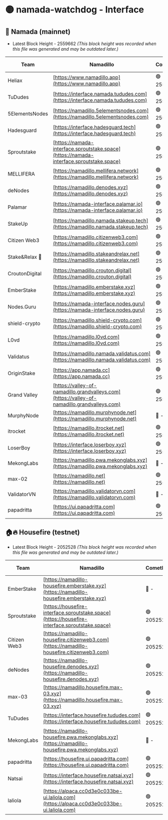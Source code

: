 # 🟡 namada-watchdog - Interface

## 🚀 Namada (mainnet)
- Latest Block Height - 2559662 *(This block height was recorded when this file was generated and may be outdated later.)*

| Team | Namadillo | CometBFT | Indexer | MASP Indexer |
|-|-|-|-|-|
| Heliax | [https://www.namadillo.app](https://www.namadillo.app) | 🟢 2559641 | 🟢 2559641 | 🟢 2559641 |
| TuDudes | [https://interface.namada.tududes.com](https://interface.namada.tududes.com) | 🟢 2559641 | 🟢 2559641 | 🟢 2559641 |
| 5ElementsNodes | [https://namadillo.5elementsnodes.com](https://namadillo.5elementsnodes.com) | 🟢 2559641 | 🟢 2559641 | 🟢 2559641 |
| Hadesguard | [https://interface.hadesguard.tech](https://interface.hadesguard.tech) | 🟢 2559642 | 🟢 2559642 | 🟢 2559642 |
| Sproutstake | [https://namada-interface.sproutstake.space](https://namada-interface.sproutstake.space) | 🟢 2559642 | 🔴 2513702 | 🔴 - |
| MELLIFERA | [https://namadillo.mellifera.network](https://namadillo.mellifera.network) | 🟢 2559646 | 🟢 2559645 | 🟢 2559646 |
| deNodes | [https://namadillo.denodes.xyz](https://namadillo.denodes.xyz) | 🟢 2559647 | 🟢 2559647 | 🟢 2559647 |
| Palamar | [https://namada-interface.palamar.io](https://namada-interface.palamar.io) | 🟢 2559647 | 🟢 2559647 | 🟢 2559648 |
| StakeUp | [https://namadillo.namada.stakeup.tech](https://namadillo.namada.stakeup.tech) | 🟢 2559648 | 🟢 2559648 | 🟢 2559648 |
| Citizen Web3 | [https://namadillo.citizenweb3.com](https://namadillo.citizenweb3.com) | 🟢 2559649 | 🟢 2559648 | 🟢 2559649 |
| Stake&Relax 🦥 | [https://namadillo.stakeandrelax.net](https://namadillo.stakeandrelax.net) | 🟢 2559649 | 🟢 2559649 | 🟢 2559649 |
| CroutonDigital | [https://namadillo.crouton.digital](https://namadillo.crouton.digital) | 🟢 2559650 | 🟢 2559650 | 🟢 2559650 |
| EmberStake | [https://namadillo.emberstake.xyz](https://namadillo.emberstake.xyz) | 🟢 2559650 | 🟢 2559650 | 🟢 2559650 |
| Nodes.Guru | [https://namada-interface.nodes.guru](https://namada-interface.nodes.guru) | 🟢 2559651 | 🟢 2559651 | 🟢 2559651 |
| shield-crypto | [https://namadillo.shield-crypto.com](https://namadillo.shield-crypto.com) | 🟢 2559651 | 🟢 2559651 | 🟢 2559651 |
| L0vd | [https://namadillo.l0vd.com](https://namadillo.l0vd.com) | 🟢 2559652 | 🟢 2559652 | 🟢 2559652 |
| Validatus | [https://namadillo.namada.validatus.com](https://namadillo.namada.validatus.com) | 🟢 2559653 | 🟢 2559653 | 🟢 2559653 |
| OriginStake | [https://app.namada.cc](https://app.namada.cc) | 🟢 2559654 | 🟢 2559654 | 🟢 2559653 |
| Grand Valley | [https://valley-of-namadillo.grandvalleys.com](https://valley-of-namadillo.grandvalleys.com) | 🟢 2559654 | 🟢 2559654 | 🟢 2559654 |
| MurphyNode | [https://namadillo.murphynode.net](https://namadillo.murphynode.net) | 🔴 - | 🔴 - | 🔴 - |
| itrocket | [https://namadillo.itrocket.net](https://namadillo.itrocket.net) | 🟢 2559657 | 🟢 2559657 | 🟢 2559657 |
| LoserBoy | [https://interface.loserboy.xyz](https://interface.loserboy.xyz) | 🟢 2559657 | 🟢 2559657 | 🟢 2559657 |
| MekongLabs | [https://namadillo.pwa.mekonglabs.xyz](https://namadillo.pwa.mekonglabs.xyz) | 🔴 - | 🔴 - | 🔴 - |
| max-02 | [https://namadillo.net](https://namadillo.net) | 🟢 2559660 | 🟢 2559660 | 🟢 2559660 |
| ValidatorVN | [https://namadillo.validatorvn.com](https://namadillo.validatorvn.com) | 🔴 - | 🔴 - | 🔴 - |
| papadritta | [https://ui.papadritta.com](https://ui.papadritta.com) | 🟢 2559662 | 🟢 2559662 | 🟢 2559662 |

## 🏠🔥 Housefire (testnet)
- Latest Block Height - 2052528 *(This block height was recorded when this file was generated and may be outdated later.)*

| Team | Namadillo | CometBFT | Indexer | MASP Indexer |
|-|-|-|-|-|
| EmberStake | [https://namadillo-housefire.emberstake.xyz](https://namadillo-housefire.emberstake.xyz) | 🔴 - | 🔴 2008636 | 🔴 - |
| Sproutstake | [https://housefire-interface.sproutstake.space](https://housefire-interface.sproutstake.space) | 🟢 2052523 | 🟢 2052523 | 🟢 2052523 |
| Citizen Web3 | [https://namadillo-housefire.citizenweb3.com](https://namadillo-housefire.citizenweb3.com) | 🟢 2052524 | 🟢 2052524 | 🟢 2052524 |
| deNodes | [https://namadillo-housefire.denodes.xyz](https://namadillo-housefire.denodes.xyz) | 🟢 2052524 | 🟢 2052524 | 🟢 2052524 |
| max-03 | [https://namadillo.housefire.max-03.xyz](https://namadillo.housefire.max-03.xyz) | 🟢 2052525 | 🟢 2052525 | 🟢 2052525 |
| TuDudes | [https://interface.housefire.tududes.com](https://interface.housefire.tududes.com) | 🟢 2052525 | 🟢 2052525 | 🟢 2052525 |
| MekongLabs | [https://namadillo-housefire.pwa.mekonglabs.xyz](https://namadillo-housefire.pwa.mekonglabs.xyz) | 🔴 - | 🔴 - | 🔴 - |
| papadritta | [https://housefire.ui.papadritta.com](https://housefire.ui.papadritta.com) | 🟢 2052527 | 🟢 2052527 | 🟢 2052527 |
| Natsai | [https://interface.housefire.natsai.xyz](https://interface.housefire.natsai.xyz) | 🟢 2052527 | 🟢 2052527 | 🟢 2052528 |
| laliola | [https://alpaca.cc0d3e0c033be-ui.laliola.com](https://alpaca.cc0d3e0c033be-ui.laliola.com) | 🟢 2052528 | 🟢 2052528 | 🟢 2052528 |

